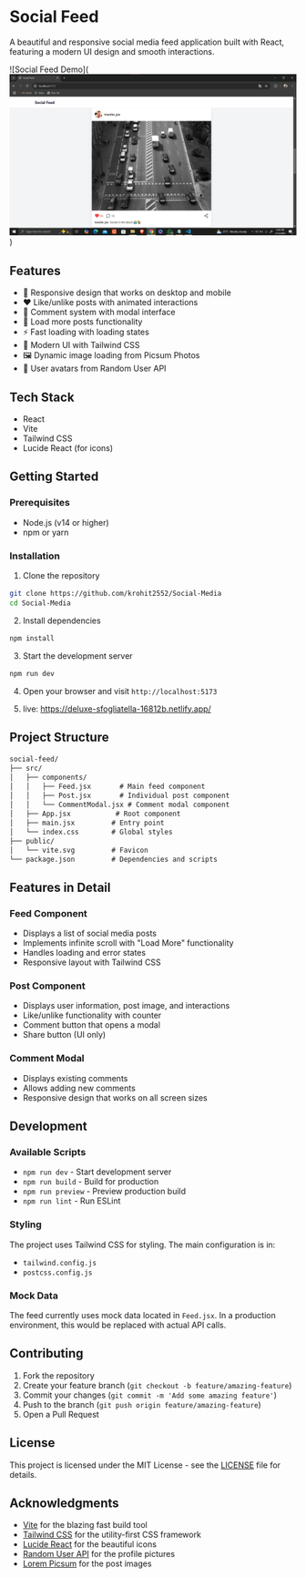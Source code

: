 # Social Feed

A beautiful and responsive social media feed application built with React, featuring a modern UI design and smooth interactions.

![Social Feed Demo](![alt text](image.png))

## Features

- 📱 Responsive design that works on desktop and mobile
- ❤️ Like/unlike posts with animated interactions
- 💬 Comment system with modal interface
- 🔄 Load more posts functionality
- ⚡ Fast loading with loading states
- 🎨 Modern UI with Tailwind CSS
- 🖼️ Dynamic image loading from Picsum Photos
- 👤 User avatars from Random User API

## Tech Stack

- React
- Vite
- Tailwind CSS
- Lucide React (for icons)

## Getting Started

### Prerequisites

- Node.js (v14 or higher)
- npm or yarn

### Installation

1. Clone the repository
```bash
git clone https://github.com/krohit2552/Social-Media
cd Social-Media
```

2. Install dependencies
```bash
npm install
```

3. Start the development server
```bash
npm run dev
```

4. Open your browser and visit `http://localhost:5173`

5. live: https://deluxe-sfogliatella-16812b.netlify.app/

## Project Structure

```
social-feed/
├── src/
│   ├── components/
│   │   ├── Feed.jsx       # Main feed component
│   │   ├── Post.jsx       # Individual post component
│   │   └── CommentModal.jsx # Comment modal component
│   ├── App.jsx           # Root component
│   ├── main.jsx         # Entry point
│   └── index.css        # Global styles
├── public/
│   └── vite.svg         # Favicon
└── package.json         # Dependencies and scripts
```

## Features in Detail

### Feed Component
- Displays a list of social media posts
- Implements infinite scroll with "Load More" functionality
- Handles loading and error states
- Responsive layout with Tailwind CSS

### Post Component
- Displays user information, post image, and interactions
- Like/unlike functionality with counter
- Comment button that opens a modal
- Share button (UI only)

### Comment Modal
- Displays existing comments
- Allows adding new comments
- Responsive design that works on all screen sizes

## Development

### Available Scripts

- `npm run dev` - Start development server
- `npm run build` - Build for production
- `npm run preview` - Preview production build
- `npm run lint` - Run ESLint

### Styling

The project uses Tailwind CSS for styling. The main configuration is in:
- `tailwind.config.js`
- `postcss.config.js`

### Mock Data

The feed currently uses mock data located in `Feed.jsx`. In a production environment, this would be replaced with actual API calls.

## Contributing

1. Fork the repository
2. Create your feature branch (`git checkout -b feature/amazing-feature`)
3. Commit your changes (`git commit -m 'Add some amazing feature'`)
4. Push to the branch (`git push origin feature/amazing-feature`)
5. Open a Pull Request

## License

This project is licensed under the MIT License - see the [LICENSE](LICENSE) file for details.

## Acknowledgments

- [Vite](https://vitejs.dev/) for the blazing fast build tool
- [Tailwind CSS](https://tailwindcss.com/) for the utility-first CSS framework
- [Lucide React](https://lucide.dev/) for the beautiful icons
- [Random User API](https://randomuser.me/) for the profile pictures
- [Lorem Picsum](https://picsum.photos/) for the post images